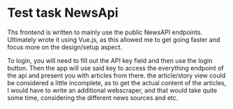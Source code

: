 # Test task NewsApi

Ths frontend is written to mainly use the public NewsAPI endpoints. 
Ultimately wrote it using Vue.js, as this allowed me to get going faster and focus more on the design/setup aspect.

To login, you will need to fill out the API key field and then use the login button.
Then the app will use said key to access the everything endpoint of the api and present you with articles from there.
the article/story view could be considered a little incomplete, as to get the actual content of the articles, I would
have to write an additional webscraper, and that would take quite some time, considering the different news sources and etc.